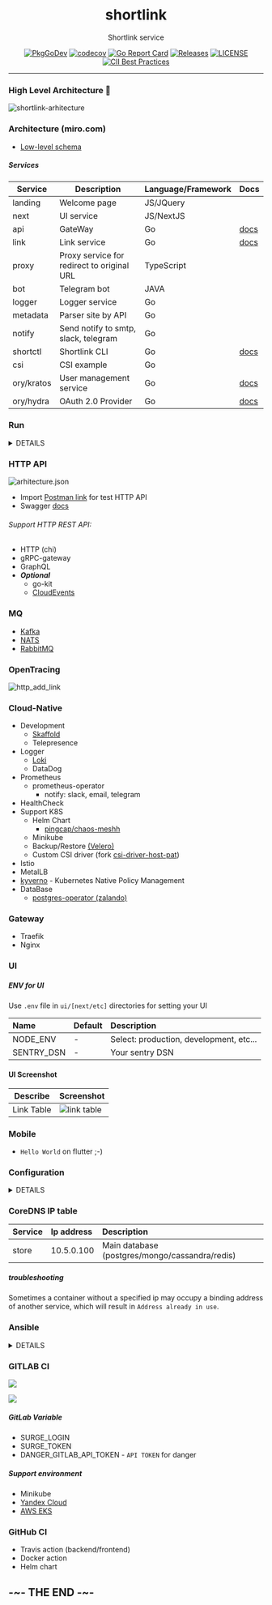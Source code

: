<div align="center">

# shortlink

Shortlink service 

[![PkgGoDev](https://pkg.go.dev/badge/mod/github.com/batazor/shortlink)](https://pkg.go.dev/mod/github.com/batazor/shortlink)
[![codecov](https://codecov.io/gh/batazor/shortlink/branch/main/graph/badge.svg?token=Wxz5bI4QzF)](https://codecov.io/gh/batazor/shortlink)
[![Go Report Card](https://goreportcard.com/badge/github.com/batazor/shortlink)](https://goreportcard.com/report/github.com/batazor/shortlink)
[![Releases](https://img.shields.io/github/release-pre/batazor/shortlink.svg)](https://github.com/batazor/shortlink/releases)
[![LICENSE](https://img.shields.io/github/license/batazor/shortlink.svg)](https://github.com/batazor/shortlink/blob/main/LICENSE)
[![CII Best Practices](https://bestpractices.coreinfrastructure.org/projects/3510/badge)](https://bestpractices.coreinfrastructure.org/projects/3510)

</div>

<hr />

### High Level Architecture 🚀

![shortlink-arhitecture](./docs/shortlink-arhitecture.png)

### Architecture (miro.com)

- [Low-level schema](https://miro.com/app/board/o9J_laImQpo=/)

##### Services

| Service     | Description                                 | Language/Framework | Docs                                     |
|-------------|---------------------------------------------|--------------------|------------------------------------------|
| landing     | Welcome page                                | JS/JQuery          |                                          |
| next        | UI service                                  | JS/NextJS          |                                          |
| api         | GateWay                                     | Go                 | [docs](./docs/services/api.md)           |
| link        | Link service                                | Go                 | [docs](./docs/services/link.md)          |
| proxy       | Proxy service for redirect to original URL  | TypeScript         |                                          |
| bot         | Telegram bot                                | JAVA               |                                          |
| logger      | Logger service                              | Go                 |                                          |
| metadata    | Parser site by API                          | Go                 |                                          |
| notify      | Send notify to smtp, slack, telegram        | Go                 |                                          |
| shortctl    | Shortlink CLI                               | Go                 | [docs](./docs/shortctl.md)               |
| csi         | CSI example                                 | Go                 |                                          |
| ory/kratos  | User management service                     | Go                 | [docs](https://www.ory.sh/kratos/docs/)  |
| ory/hydra   | OAuth 2.0 Provider                          | Go                 | [docs](https://www.ory.sh/keto/docs/)    |

### Run

<details><summary>DETAILS</summary>
<p>

##### Require

###### Install GIT sub-repository

```
git submodule update --init --recursive
```

##### docker-compose

###### For run
```
make run
```

###### For down
```
make down
```


##### Kubernetes (1.19+)

###### For run
```
make minikube-up
make helm-shortlink-up
```

###### For down
```
make minikube-down
```

##### Skaffold [(link)](https://skaffold.dev/)

###### For run
```
make skaffold-init
make skaffold-up
```

###### For down
```
make skaffold-down
```

###### Debug mode
```
make skaffold-debug
```

</p>
</details>

### HTTP API

![arhitecture.json](./docs/arhitecture.png)

+ Import [Postman link](./docs/shortlink.postman_collection.json) for
  test HTTP API
+ Swagger [docs](https://shortlink-org.gitlab.io/shortlink)

###### Support HTTP REST API:

- HTTP (chi)
- gRPC-gateway
- GraphQL
- ***Optional***
    - go-kit
    - [CloudEvents](https://cloudevents.io/)

### MQ

+ [Kafka](https://kafka.apache.org/)
+ [NATS](https://nats.io/)
+ [RabbitMQ](https://www.rabbitmq.com/)

### OpenTracing

![http_add_link](./docs/opentracing_add_link.png)

### Cloud-Native

+ Development
  + [Skaffold](https://skaffold.dev/)
  + Telepresence
+ Logger
  + [Loki](./docs/logger.md)
  + DataDog
+ Prometheus
  + prometheus-operator
    + notify: slack, email, telegram
+ HealthCheck
+ Support K8S
  + Helm Chart
    + [pingcap/chaos-meshh](https://github.com/pingcap/chaos-mesh)
  + Minikube
  + Backup/Restore [(Velero)](https://velero.io/)
  + Custom CSI driver (fork [csi-driver-host-pat](https://github.com/kubernetes-csi/csi-driver-host-path))
+ Istio
+ MetalLB
+ [kyverno](https://kyverno.io/) - Kubernetes Native Policy Management
+ DataBase
  + [postgres-operator (zalando)](https://github.com/zalando/postgres-operator)

### Gateway

+ Traefik
+ Nginx

### UI

##### ENV for UI

Use `.env` file in `ui/[next/etc]` directories for setting your UI


| Name                | Default                                                     | Description                                                                                    |
|:--------------------|:------------------------------------------------------------|:-----------------------------------------------------------------------------------------------|
| NODE_ENV            | -                                                           | Select: production, development, etc...                                                        |
| SENTRY_DSN          | -                                                           | Your sentry DSN                                                                                |

#### UI Screenshot

| Describe                | Screenshot                           |
|-------------------------|--------------------------------------|
| Link Table              | ![link table](./docs/next-js-ui.png) |

### Mobile

+ `Hello World` on flutter ;-)

### Configuration

<details><summary>DETAILS</summary>
<p>

##### [12 factors: ENV](https://12factor.net/config)

[View ENV Variables](./docs/env.md)

</p>
</details>

### CoreDNS IP table

| Service | Ip address | Description                                    |
|:--------|:-----------|:-----------------------------------------------|
| store   | 10.5.0.100 | Main database (postgres/mongo/cassandra/redis) |

##### troubleshooting

Sometimes a container without a specified ip may occupy a binding
address of another service, which will result in `Address already in
use`.

### Ansible

<details><summary>DETAILS</summary>
<p>

##### Vagrant

```
cd ops/vagrant
vagrant up

cd ops/ansible
ansible-playbook playbooks/playbook.yml
```

##### DNS/HTTP

+ `ui-next.shortlink.vagrant:8081`

</p>
</details>

### GITLAB CI

![](./docs/gitlab/gitlab-pipeline.png)

![](./docs/gitlab/gitlab-ci.png)

##### GitLab Variable

- SURGE_LOGIN
- SURGE_TOKEN
- DANGER_GITLAB_API_TOKEN - `API TOKEN` for danger

##### Support environment

- Minikube
- [Yandex Cloud](https://cloud.yandex.ru/)
- [AWS EKS](https://aws.amazon.com/eks/)

### GitHub CI

- Travis action (backend/frontend)
- Docker action
- Helm chart

## -~- THE END -~-

[mergify]: https://mergify.io
[mergify-status]: https://img.shields.io/endpoint.svg?url=https://dashboard.mergify.io/badges/batazor/shortlink&style=flat
